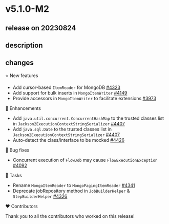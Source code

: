 # v5.1.0-M2

## release on 20230824

## description

## changes

⭐ New features

* Add cursor-based <code>ItemReader</code> for MongoDB <a class="issue-link js-issue-link" data-error-text="Failed to load title" data-id="1618577975" data-permission-text="Title is private" data-url="https://github.com/spring-projects/spring-batch/issues/4323" data-hovercard-type="pull_request" data-hovercard-url="/spring-projects/spring-batch/pull/4323/hovercard" href="https://github.com/spring-projects/spring-batch/pull/4323">#4323</a>
* Add support for bulk inserts in <code>MongoItemWriter</code> <a href="https://github.com/spring-projects/spring-batch/issues/4149" data-hovercard-type="issue" data-hovercard-url="/spring-projects/spring-batch/issues/4149/hovercard">#4149</a>
* Provide accessors in <code>MongoItemWriter</code> to facilitate extensions <a href="https://github.com/spring-projects/spring-batch/issues/3973" data-hovercard-type="issue" data-hovercard-url="/spring-projects/spring-batch/issues/3973/hovercard">#3973</a>

🚀 Enhancements

* Add <code>java.util.concurrent.ConcurrentHashMap</code> to the trusted classes list in <code>Jackson2ExecutionContextStringSerializer</code> <a href="https://github.com/spring-projects/spring-batch/issues/4407" data-hovercard-type="issue" data-hovercard-url="/spring-projects/spring-batch/issues/4407/hovercard">#4407</a>
* Add <code>java.sql.Date</code> to the trusted classes list in <code>Jackson2ExecutionContextStringSerializer</code> <a href="https://github.com/spring-projects/spring-batch/issues/4407" data-hovercard-type="issue" data-hovercard-url="/spring-projects/spring-batch/issues/4407/hovercard">#4407</a>
* Auto-detect the class/interface to be mocked <a class="issue-link js-issue-link" data-error-text="Failed to load title" data-id="1822351817" data-permission-text="Title is private" data-url="https://github.com/spring-projects/spring-batch/issues/4426" data-hovercard-type="pull_request" data-hovercard-url="/spring-projects/spring-batch/pull/4426/hovercard" href="https://github.com/spring-projects/spring-batch/pull/4426">#4426</a>

🐞 Bug fixes

* Concurrent execution of <code>FlowJob</code> may cause <code>FlowExecutionException</code> <a href="https://github.com/spring-projects/spring-batch/issues/4092" data-hovercard-type="issue" data-hovercard-url="/spring-projects/spring-batch/issues/4092/hovercard">#4092</a>

🔨 Tasks

* Rename <code>MongoItemReader</code> to <code>MongoPagingItemReader</code> <a href="https://github.com/spring-projects/spring-batch/issues/4341" data-hovercard-type="issue" data-hovercard-url="/spring-projects/spring-batch/issues/4341/hovercard">#4341</a>
* Deprecate jobRepository method in <code>JobBuilderHelper</code> & <code>StepBuilderHelper</code> <a href="https://github.com/spring-projects/spring-batch/issues/4326" data-hovercard-type="issue" data-hovercard-url="/spring-projects/spring-batch/issues/4326/hovercard">#4326</a>

❤️ Contributors

Thank you to all the contributors who worked on this release!

